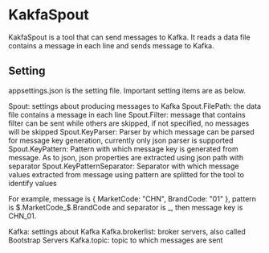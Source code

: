 # KakfaSpout

KakfaSpout is a tool that can send messages to Kafka. It reads a data file contains a message in each line and sends message to Kafka.

## Setting

appsettings.json is the setting file. Important setting items are as below.

Spout: settings about producing messages to Kafka
Spout.FilePath: the data file contains a message in each line
Spout.Filter: message that contains filter can be sent while others are skipped, if not specified, no messages will be skipped
Spout.KeyParser: Parser by which message can be parsed for message key generation, currently only json parser is supported
Spout.KeyPattern: Pattern with which message key is generated from message. As to json, json properties are extracted using json path with separator
Spout.KeyPatternSeparator: Separator with which message values extracted from message using pattern are splitted for the tool to identify values

For example, message is { MarketCode: "CHN", BrandCode: "01" }, pattern is $.MarketCode_$.BrandCode and separator is _, then message key is CHN_01.

Kafka: settings about Kafka
Kafka.brokerlist: broker servers, also called Bootstrap Servers
Kafka.topic: topic to which messages are sent